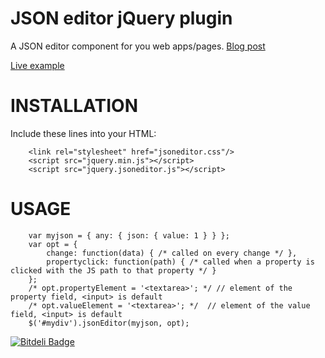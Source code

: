JSON editor jQuery plugin
=========================

A JSON editor component for you web apps/pages.
[Blog post](http://www.daviddurman.com)

[Live example](http://www.daviddurman.com/flexi-json-editor/jsoneditor.html)


INSTALLATION
============

Include these lines into your HTML:

        <link rel="stylesheet" href="jsoneditor.css"/>
        <script src="jquery.min.js"></script>
        <script src="jquery.jsoneditor.js"></script>


USAGE
=====


        var myjson = { any: { json: { value: 1 } } };
        var opt = { 
            change: function(data) { /* called on every change */ },
            propertyclick: function(path) { /* called when a property is clicked with the JS path to that property */ }
        };
        /* opt.propertyElement = '<textarea>'; */ // element of the property field, <input> is default
        /* opt.valueElement = '<textarea>'; */  // element of the value field, <input> is default
        $('#mydiv').jsonEditor(myjson, opt);


[![Bitdeli Badge](https://d2weczhvl823v0.cloudfront.net/DavidDurman/flexijsoneditor/trend.png)](https://bitdeli.com/free "Bitdeli Badge")

